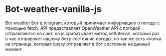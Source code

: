 # Bot-weather-vanilla-js
Bot weather
Бот в telegram, который принимает информацию о погоде с помощью fetch. API предаставляет OpenWeather API с погодой отправляются на сайт, на js срабатывает метод setInterval, который раз в час отправляет нашему боту состояние погоды, но так же есть кнопка на странице, которыя сразу отправляет в бот состояние на данный момент.

